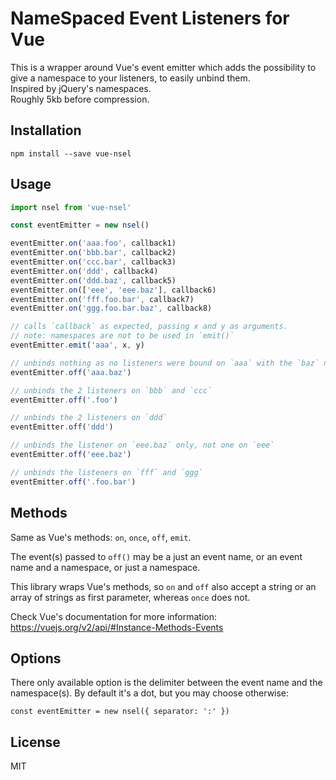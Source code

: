 # NameSpaced Event Listeners for Vue

This is a wrapper around Vue's event emitter which adds the possibility to give a namespace to your listeners, to easily unbind them.  
Inspired by jQuery's namespaces.  
Roughly 5kb before compression.

Installation
------------

`npm install --save vue-nsel`

Usage
-----

```javascript
import nsel from 'vue-nsel'

const eventEmitter = new nsel()

eventEmitter.on('aaa.foo', callback1)
eventEmitter.on('bbb.bar', callback2)
eventEmitter.on('ccc.bar', callback3)  
eventEmitter.on('ddd', callback4)  
eventEmitter.on('ddd.baz', callback5)  
eventEmitter.on(['eee', 'eee.baz'], callback6)  
eventEmitter.on('fff.foo.bar', callback7)  
eventEmitter.on('ggg.foo.bar.baz', callback8)  

// calls `callback` as expected, passing x and y as arguments.
// note: namespaces are not to be used in `emit()`
eventEmitter.emit('aaa', x, y)

// unbinds nothing as no listeners were bound on `aaa` with the `baz` namespace
eventEmitter.off('aaa.baz')

// unbinds the 2 listeners on `bbb` and `ccc`
eventEmitter.off('.foo')

// unbinds the 2 listeners on `ddd`
eventEmitter.off('ddd')

// unbinds the listener on `eee.baz` only, not one on `eee`
eventEmitter.off('eee.baz')

// unbinds the listeners on `fff` and `ggg`
eventEmitter.off('.foo.bar')

```

Methods
-----

Same as Vue's methods: `on`, `once`, `off`, `emit`.

The event(s) passed to `off()` may be a just an event name, or an event name and a namespace, or just a namespace.

This library wraps Vue's methods, so `on` and `off` also accept a string or an array of strings as first parameter, whereas `once` does not.  

Check Vue's documentation for more information: https://vuejs.org/v2/api/#Instance-Methods-Events  

Options
-----

There only available option is the delimiter between the event name and the namespace(s). By default it's a dot, but you may choose otherwise:

`const eventEmitter = new nsel({ separator: ':' })`

License
-----
MIT